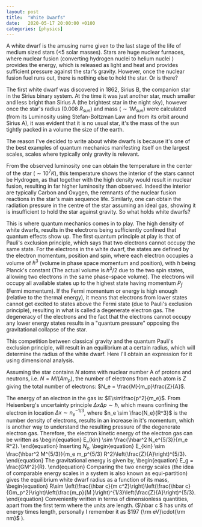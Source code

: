 ```yaml
---
layout: post
title:  "White Dwarfs"
date:   2020-05-17 20:00:00 +0100
categories: [physics]
---
```


A white dwarf is the amusing name given to the last stage of the life of medium sized stars (<5 solar masses). 
Stars are huge nuclear furnaces, where nuclear fusion (converting hydrogen nuclei to helium nuclei ) provides the energy, which is released as light and heat and provides sufficient pressure against the star's gravity. However, once the nuclear fusion fuel runs out, there is nothing else to hold the star. Or is there?

The first white dwarf was discovered in 1862, Sirius B, the companion star in the Sirius binary system. At the time it was just another star, much smaller and less bright than Sirius A (the brightest star in the night sky), however once the star's radius (0.008 $R_{sun}$) and mass ($\sim 1M_{sun}$) were calculated (from its Luminosity using Stefan-Boltzman Law and from its orbit around Sirius A), it was evident that it is no usual star, it's the mass of the sun tightly packed in a volume the size of the earth.

The reason I've decided to write about white dwarfs is because it's one of the best examples of quantum mechanics manifesting itself on the largest scales, scales where typically only gravity is relevant.

From the observed luminosity one can obtain the temperature in the center of the star ($\sim 10^7 K$), this temperature shows the interior of the stars cannot be Hydrogen, as that together with the high density would result in nuclear fusion, resulting in far higher luminosity than observed. Indeed the interior are typically Carbon and Oxygen, the remnants of the nuclear fusion reactions in the star's main sequence life. Similarly, one can obtain the radiation pressure in the centre of the star assuming an ideal gas, showing it is insufficient to hold the star against gravity. So what holds white dwarfs?

This is where quantum mechanics comes in to play. The high density of white dwarfs, results in the electrons being sufficiently confined that quantum effects show up. The first quantum principle at play is that of Pauli's exclusion principle, which says that two electrons cannot occupy the same state. For the electrons in the white dwarf, the states are defined by the electron momentum, position and spin, where each electron occupies a volume of $h^3$ (volume in phase space momentum and position), with $h$ being Planck's constant (The actual volume is $h^3/2$ due to the two spin states, allowing two electrons in the same phase-space volume). The electrons will occupy all available states up to the highest state having momentum $P_f$ (Fermi momentum). If the Fermi momentum or energy is high enough (relative to the thermal energy), it means that electrons from lower states cannot get excited to states above the Fermi state (due to Pauli's exclusion principle), resulting in what is called a degenerate electron gas. The degeneracy of the electrons and the fact that the electrons cannot occupy any lower energy states results in a "quantum pressure" opposing the gravitational collapse of the star. 

This competition between classical gravity and the quantum Pauli's exclusion principle, will result in an equilibrium at a certain radius, which will determine the radius of the white dwarf. Here I'll obtain an expression for it using dimensional analysis.

Assuming the star contains $N$ atoms with nuclear number A of protons and neutrons, i.e. $N=M/(Am_p)$, the number of electrons from each atom is $Z$ giving the total number of electrons: $N_e = \frac{M}{m_p}\frac{Z}{A}$.

The energy of an electron in the gas is: $E\sim\frac{p^2}{m_e}$. From Heisenberg's uncertainty principle $\Delta x \Delta p \sim \hbar$, which means confining the electron in location $\Delta x \sim n_e^{-1/3}$, where $n_e \sim \frac{N_e}{R^3}$ is the number density of electrons, results in an increase in it's momentum, which is another way to understand the resulting pressure of the degenerate electron gas. Therefore, the electron kinetic energy of the electron gas can be written as 
\begin{equation}
E_{kin} \sim \frac{\hbar^2 N_e^{5/3}}{m_e R^2}.
\end{equation}
Inserting $N_e$,
\begin{equation}
E_{kin} \sim \frac{\hbar^2 M^{5/3}}{m_e m_p^{5/3} R^2}\left(\frac{Z}{A}\right)^{5/3}.
\end{equation}
 The gravitational energy is given by,
\begin{equation}
E_g = \frac{GM^2}{R}.
\end{equation}
Comparing the two energy scales (the idea of comparable energy scales in a system is also known as equi-partition) gives the equilibrium white dwarf radius as a function of its mass,
\begin{equation}
R\sim \left(\frac{\hbar c}{m c^2}\right)\left(\frac{\hbar c}{Gm_p^2}\right)\left(\frac{m_p}{M }\right)^{1/3}\left(\frac{Z}{A}\right)^{5/3}.
\end{equation}
Conveniently written in terms of dimensionless quantities, apart from the first term where the units are length. ($\hbar c $ has units of energy times length, personally I remember it as $197 {\rm eV}\cdot{\rm nm}$ ).

